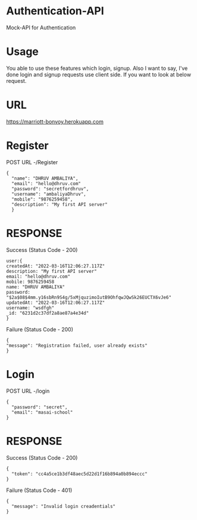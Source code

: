 # Authentication-API
Mock-API for Authentication 

# Usage
You able to use these features which login, signup. Also I want to say, I've done login and signup requests use client side. If you want to look at below request.

# URL
https://marriott-bonvoy.herokuapp.com

# Register
POST URL -/Register

``` 
{
  "name": "DHRUV AMBALIYA",
  "email": "hello@dhruv.com"
  "password": "secretfordhruv",
  "username": "ambaliyaDhruv",
  "mobile": "9876259458",
  "description": "My first API server" 
  }
  ```
# RESPONSE
Success (Status Code - 200)
  ```
user:{
createdAt: "2022-03-16T12:06:27.117Z"
description: "My first API server"
email: "hello@dhruv.com"
mobile: 9876259458
name: "DHRUV AMBALIYA"
password: "$2a$08$4mm.y16sbRn9S4g/5xMjquzimoIutB9OhfqwJQwSk26EUCTX6vJe6"
updatedAt: "2022-03-16T12:06:27.117Z"
username: "wsdfgh"
_id: "6231d2c37df2a8ae87a4e34d"
}
  ```
  Failure (Status Code - 200)
  
  ```
  {
  "message": "Registration failed, user already exists"
}
```

# Login
POST URL -/login
```
{
  "password": "secret",
  "email": "masai-school"
}
```
# RESPONSE
Success (Status Code - 200)
```
{
  "token": "cc4a5ce1b3df48aec5d22d1f16b894a0b894eccc"
}
```
Failure (Status Code - 401)
```
{
  "message": "Invalid login creadentials"
}
```
